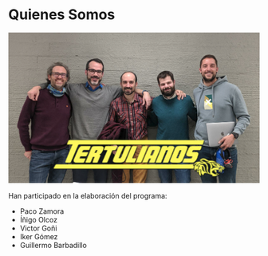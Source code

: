 # Quienes Somos

![primer_podcast](res/primer_podcast.png)

Han participado en la elaboración del programa:

- Paco Zamora
- Íñigo Olcoz
- Victor Goñi
- Iker Gómez
- Guillermo Barbadillo